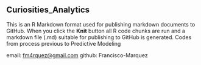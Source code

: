 ## Curiosities_Analytics

This is an R Markdown format used for publishing markdown documents to GitHub. When you click the **Knit** button all R code chunks are run and a markdown file (.md) suitable for publishing to GitHub is generated.
Codes from process previous to Predictive Modeling

email: fm4rquez@gmail.com 
github: Francisco-Marquez
